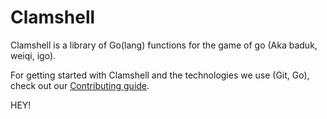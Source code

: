 # Clamshell

Clamshell is a library of Go(lang) functions for the game of go (Aka baduk,
weiqi, igo).

For getting started with Clamshell and the technologies we use (Git, Go), check
out our [Contributing guide](CONTRIBUTING.md).

HEY!

